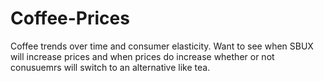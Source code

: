 # Coffee-Prices
Coffee trends over time and consumer elasticity. 
Want to see when SBUX will increase prices and when prices do increase whether or not conusuemrs will switch to an alternative like tea. 
